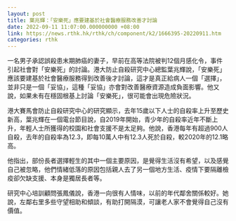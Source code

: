 ```yaml
---
layout: post
title: 葉兆輝：「安樂死」應要建基於社會醫療服務改善才討論
date: 2022-09-11 11:07:00.000000000 +08:00
link: https://news.rthk.hk/rthk/ch/component/k2/1666395-20220911.htm
categories: rthk
---
```


一名男子承認誤殺患末期肺癌的妻子，早前在高等法院被判12個月感化令，事件引起社會對「安樂死」的討論。港大防止自殺研究中心總監葉兆輝說，「安樂死」應該要建基於社會醫療服務得到改善後才討論，這才是真正給病人一個「選擇」，並非只是一個「妥協」，這種「妥協」亦會對改善醫療資源造成負面影響。他又說，如果未有在穩固根基上討論「安樂死」，很可能會出現危險狀況。

港大賽馬會防止自殺研究中心的研究顯示，去年15歲以下人士的自殺率上升至歷史新高，葉兆輝在一個電台節目說，自2019年開始，青少年的自殺率近年不斷上升，年輕人士所獲得的校園和社會支援不是太足夠。他說，香港每年有超過900人自殺，去年的自殺率為12.3，即每10萬人中有12.3人死於自殺，較2020年的12.1略高。

他指出，部份長者選擇輕生的其中一個主要原因，是覺得生活沒有希望，以及感覺自己被忽略，他們情緒低落的原因包括親人去了另一個地方生活、疫情下要隔離檢疫卻欠缺支援、本身是獨居長者等。

研究中心培訓顧問張鳳儀說，香港一向很有人情味，以前的年代鄰舍關係較好。她說，左鄰右里多些守望相助和傾談，有助打開隔漠，可讓老人家不會覺得自己沒有價值。
